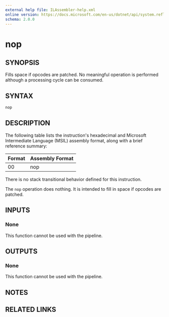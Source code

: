 ```yaml
---
external help file: ILAssembler-help.xml
online version: https://docs.microsoft.com/en-us/dotnet/api/system.reflection.emit.opcodes.nop
schema: 2.0.0
---
```


# nop

## SYNOPSIS

Fills space if opcodes are patched. No meaningful operation is performed although a processing cycle can be consumed.

## SYNTAX

```powershell
nop
```

## DESCRIPTION

The following table lists the instruction's hexadecimal and Microsoft Intermediate Language (MSIL) assembly format, along with a brief reference summary:

| Format | Assembly Format |
| ------ | --------------- |
| 00     | nop             |

 There is no stack transitional behavior defined for this instruction.

 The `nop` operation does nothing. It is intended to fill in space if opcodes are patched.

## INPUTS

### None

This function cannot be used with the pipeline.

## OUTPUTS

### None

This function cannot be used with the pipeline.

## NOTES

## RELATED LINKS
